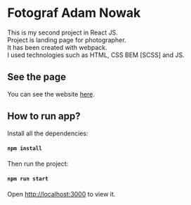 # Fotograf Adam Nowak

This is my second project in React JS.\
Project is landing page for photographer.\
It has been created with webpack.\
I used technologies such as HTML, CSS BEM [SCSS] and JS.

## See the page
You can see the website [here](https://fotograf-an.netlify.app/).

## How to run app?

Install all the dependencies:

#### `npm install`

Then run the project:

#### `npm run start`

Open [http://localhost:3000](http://localhost:3000) to view it.
